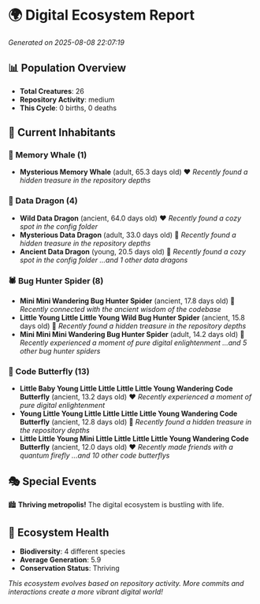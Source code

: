 # 🌍 Digital Ecosystem Report
*Generated on 2025-08-08 22:07:19*

## 📊 Population Overview
- **Total Creatures**: 26
- **Repository Activity**: medium
- **This Cycle**: 0 births, 0 deaths

## 👥 Current Inhabitants

### 🐋 Memory Whale (1)
- **Mysterious Memory Whale** (adult, 65.3 days old) ❤️
  *Recently found a hidden treasure in the repository depths*

### 🐉 Data Dragon (4)
- **Wild Data Dragon** (ancient, 64.0 days old) ❤️
  *Recently found a cozy spot in the config folder*
- **Mysterious Data Dragon** (adult, 33.0 days old) 💛
  *Recently found a hidden treasure in the repository depths*
- **Ancient Data Dragon** (young, 20.5 days old) 💛
  *Recently found a cozy spot in the config folder*
  *...and 1 other data dragons*

### 🕷️ Bug Hunter Spider (8)
- **Mini Mini Wandering Bug Hunter Spider** (ancient, 17.8 days old) 💛
  *Recently connected with the ancient wisdom of the codebase*
- **Little Young Little Little Young Wild Bug Hunter Spider** (ancient, 15.8 days old) 💚
  *Recently found a hidden treasure in the repository depths*
- **Mini Mini Mini Wandering Bug Hunter Spider** (adult, 14.2 days old) 💛
  *Recently experienced a moment of pure digital enlightenment*
  *...and 5 other bug hunter spiders*

### 🦋 Code Butterfly (13)
- **Little Baby Young Little Little Little Little Young Wandering Code Butterfly** (ancient, 13.2 days old) ❤️
  *Recently experienced a moment of pure digital enlightenment*
- **Young Little Young Little Little Little Little Young Wandering Code Butterfly** (ancient, 12.8 days old) 💛
  *Recently found a hidden treasure in the repository depths*
- **Little Little Young Mini Little Little Little Little Young Wandering Code Butterfly** (ancient, 12.0 days old) ❤️
  *Recently made friends with a quantum firefly*
  *...and 10 other code butterflys*

## 🎭 Special Events

🏙️ **Thriving metropolis!** The digital ecosystem is bustling with life.

## 🔬 Ecosystem Health
- **Biodiversity**: 4 different species
- **Average Generation**: 5.9
- **Conservation Status**: Thriving

*This ecosystem evolves based on repository activity. More commits and interactions create a more vibrant digital world!*